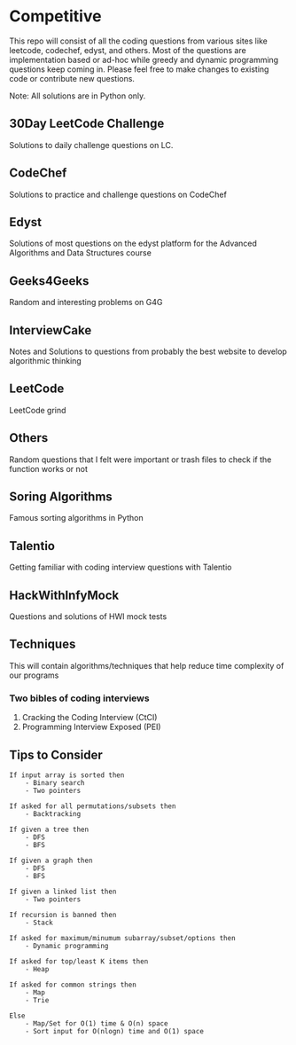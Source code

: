 # Competitive

This repo will consist of all the coding questions from various sites like leetcode, codechef, edyst, and others.
Most of the questions are implementation based or ad-hoc while greedy and dynamic programming questions keep coming in.
Please feel free to make changes to existing code or contribute new questions.

Note: All solutions are in Python only.

## 30Day LeetCode Challenge

Solutions to daily challenge questions on LC.


## CodeChef

Solutions to practice and challenge questions on CodeChef

## Edyst

Solutions of most questions on the edyst platform for the Advanced Algorithms and Data Structures course

## Geeks4Geeks

Random and interesting problems on G4G 

## InterviewCake

Notes and Solutions to questions from probably the best website to develop algorithmic thinking

## LeetCode

LeetCode grind

## Others

Random questions that I felt were important or trash files to check if the function works or not

## Soring Algorithms

Famous sorting algorithms in Python

## Talentio

Getting familiar with coding interview questions with Talentio

## HackWithInfyMock

Questions and solutions of HWI mock tests

## Techniques

This will contain algorithms/techniques that help reduce time complexity of our programs

### Two bibles of coding interviews
1. Cracking the Coding Interview (CtCI)
2. Programming Interview Exposed (PEI)

## Tips to Consider

```
If input array is sorted then
    - Binary search
    - Two pointers

If asked for all permutations/subsets then
    - Backtracking

If given a tree then
    - DFS
    - BFS

If given a graph then
    - DFS
    - BFS

If given a linked list then
    - Two pointers

If recursion is banned then
    - Stack

If asked for maximum/minumum subarray/subset/options then
    - Dynamic programming

If asked for top/least K items then
    - Heap

If asked for common strings then
    - Map
    - Trie

Else
    - Map/Set for O(1) time & O(n) space
    - Sort input for O(nlogn) time and O(1) space
```
